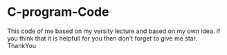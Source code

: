 # C-program-Code
This code of me based on my versity lecture and based on my own idea.
if you think that it is helpfull for you then don't forget to give me star.
ThankYou
